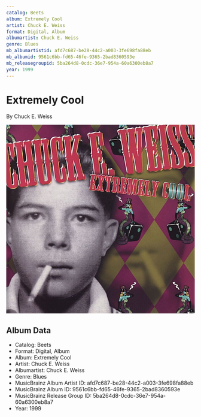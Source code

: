 ```yaml
---
catalog: Beets
album: Extremely Cool
artist: Chuck E. Weiss
format: Digital, Album
albumartist: Chuck E. Weiss
genre: Blues
mb_albumartistid: afd7c687-be28-44c2-a003-3fe698fa88eb
mb_albumid: 9561c6bb-fd65-46fe-9365-2bad8360593e
mb_releasegroupid: 5ba264d8-0cdc-36e7-954a-60a6300eb8a7
year: 1999
---
```


# Extremely Cool

By Chuck E. Weiss

![](../../assets/beetscovers/Chuck_E_Weiss-Extremely_Cool.jpg)

## Album Data

- Catalog: Beets
- Format: Digital, Album
- Album: Extremely Cool
- Artist: Chuck E. Weiss
- Albumartist: Chuck E. Weiss
- Genre: Blues
- MusicBrainz Album Artist ID: afd7c687-be28-44c2-a003-3fe698fa88eb
- MusicBrainz Album ID: 9561c6bb-fd65-46fe-9365-2bad8360593e
- MusicBrainz Release Group ID: 5ba264d8-0cdc-36e7-954a-60a6300eb8a7
- Year: 1999

